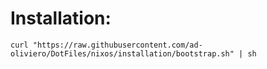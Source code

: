 # Installation:

`curl "https://raw.githubusercontent.com/ad-oliviero/DotFiles/nixos/installation/bootstrap.sh" | sh`

